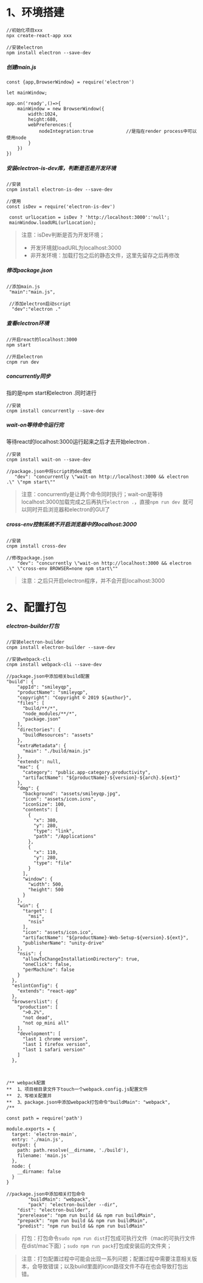# 1、环境搭建

```shell
//初始化项目xxx
npx create-react-app xxx		

//安装electron
npm install electron --save-dev
```

##### 创建main.js

```shell
const {app,BrowserWindow} = require('electron')

let mainWindow;

app.on('ready',()=>{
    mainWindow = new BrowserWindow({
        width:1024,
        height:680,
        webPreferences:{
            nodeIntegration:true            //是指在render process中可以使用node
        }
    })
})
```

##### 安装electron-is-dev库，判断是否是开发环境

```shell
//安装
cnpm install electron-is-dev --save-dev

//使用
const isDev = require('electron-is-dev')

 const urlLocation = isDev ? 'http://localhost:3000':'null';
 mainWindow.loadURL(urlLocation); 
```

> 注意：isDev判断是否为开发环境；
>
> - 开发环境就loadURL为localhost:3000
> - 非开发环境：加载打包之后的静态文件，这里先留存之后再修改

##### 修改package.json

```shell
//添加main.js
 "main":"main.js",
 
 //添加electron启动script
  "dev":"electron ."
```

##### 查看electron环境

```shell
//开启react的localhost:3000
npm start

//开启electron
cnpm run dev
```

##### concurrently同步

指的是npm start和electron .同时进行

```shell
//安装
cnpm install concurrently --save-dev
```

##### wait-on等待命令运行完

等待react的localhost:3000运行起来之后才去开始electron .

```shell
//安装
cnpm install wait-on --save-dev

//package.json中将script的dev改成
   "dev": "concurrently \"wait-on http://localhost:3000 && electron .\" \"npm start\""
```

> 注意：concurrently是让两个命令同时执行；wait-on是等待localhost:3000加载完成之后再执行`electron .`，直接`npm run dev `就可以同时开启浏览器和electron的GUI了

##### cross-env控制系统不开启浏览器中的localhost:3000

```shell
//安装
cnpm install cross-dev

//修改package.json
    "dev": "concurrently \"wait-on http://localhost:3000 && electron .\" \"cross-env BROWSER=none npm start\""
```

> 注意：之后只开启electron程序，并不会开启localhost:3000

# 2、配置打包

##### electron-builder打包

```shell
//安装electron-builder
cnpm install electron-builder --save-dev

//安装webpack-cli
cnpm install webpack-cli --save-dev
```

```shell
//package.json中添加相关build配置
"build": {
    "appId": "smileyqp",
    "productName": "smileyqp",
    "copyright": "Copyright © 2019 ${author}",
    "files": [
      "build/**/*",
      "node_modules/**/*",
      "package.json"
    ],
    "directories": {
      "buildResources": "assets"
    },
    "extraMetadata": {
      "main": "./build/main.js"
    },
    "extends": null,
    "mac": {
      "category": "public.app-category.productivity",
      "artifactName": "${productName}-${version}-${arch}.${ext}"
    },
    "dmg": {
      "background": "assets/smileyqp.jpg",
      "icon": "assets/icon.icns",
      "iconSize": 100,
      "contents": [
        {
          "x": 380,
          "y": 280,
          "type": "link",
          "path": "/Applications"
        },
        {
          "x": 110,
          "y": 280,
          "type": "file"
        }
      ],
      "window": {
        "width": 500,
        "height": 500
      }
    },
    "win": {
      "target": [
        "msi",
        "nsis"
      ],
      "icon": "assets/icon.ico",
      "artifactName": "${productName}-Web-Setup-${version}.${ext}",
      "publisherName": "unity-drive"
    },
    "nsis": {
      "allowToChangeInstallationDirectory": true,
      "oneClick": false,
      "perMachine": false
    }
  },
  "eslintConfig": {
    "extends": "react-app"
  },
  "browserslist": {
    "production": [
      ">0.2%",
      "not dead",
      "not op_mini all"
    ],
    "development": [
      "last 1 chrome version",
      "last 1 firefox version",
      "last 1 safari version"
    ]
  },
  
  
```

```shell
/** webpack配置
**	1、项目根目录文件下touch一个webpack.config.js配置文件
**	2、写相关配置并
**  3、package.json中添加webpack打包命令"buildMain": "webpack",
/**

const path = require('path')

module.exports = {
  target: 'electron-main',
  entry: './main.js',
  output: {
    path: path.resolve(__dirname, './build'),
    filename: 'main.js'
  },
  node: {
    __dirname: false
  }
}
```

```shell
//package.json中添加相关打包命令
		"buildMain": "webpack",
 		"pack": "electron-builder --dir",
    "dist": "electron-builder",
    "prerelease": "npm run build && npm run buildMain",
    "prepack": "npm run build && npm run buildMain",
    "predist": "npm run build && npm run buildMain"

```

> 打包：打包命令`sudo npm run dist`打包成可执行文件（mac的可执行文件在dist/mac下面）；`sudo npm run pack`打包成安装后的文件夹；

> 注意：打包配置过程中可能会出现一系列问题；配置过程中需要注意相关版本，会导致错误；以及build里面的icon路径文件不存在也会导致打包出错。